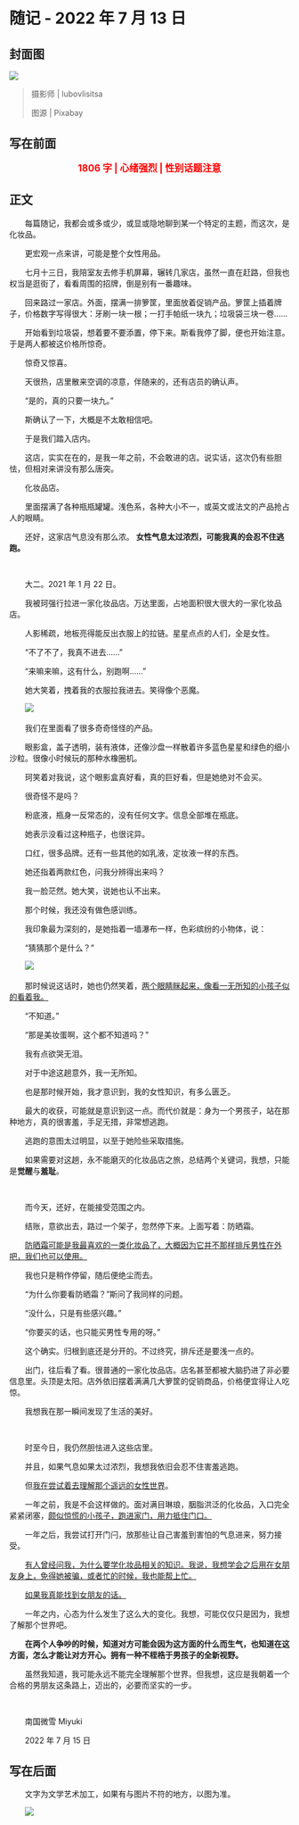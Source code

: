 # 随记 - 2022 年 7 月 13 日

## 封面图

![](https://raw.githubusercontent.com/TinySnow/GithubImageHosting/main/blog/articles/essays/lipstick-4743984_1920.jpg)

> 摄影师 | lubovlisitsa
>
> 图源 | Pixabay

## 写在前面

<p style="color:red; text-align:center; font-weight:bold; font-size:larger;">1806 字 | 心绪强烈 | 性别话题注意</p>

## 正文

　　每篇随记，我都会或多或少，或显或隐地聊到某一个特定的主题，而这次，是化妆品。

　　更宏观一点来讲，可能是整个女性用品。

　　七月十三日，我陪室友去修手机屏幕，辗转几家店，虽然一直在赶路，但我也权当是逛街了，看看周围的招牌，倒是别有一番趣味。

　　回来路过一家店。外面，摆满一排箩筐，里面放着促销产品。箩筐上插着牌子，价格数字写得很大：牙刷一块一根；一打手帕纸一块九；垃圾袋三块一卷……

　　开始看到垃圾袋，想着要不要添置，停下来。斯看我停了脚，便也开始注意。于是两人都被这价格所惊奇。

　　惊奇又惊喜。

　　天很热，店里散来空调的凉意，伴随来的，还有店员的确认声。

　　“是的，真的只要一块九。”

　　斯确认了一下，大概是不太敢相信吧。

　　于是我们踏入店内。

　　这店，实实在在的，是我一年之前，不会敢进的店。说实话，这次仍有些胆怯，但相对来讲没有那么唐突。

　　化妆品店。

　　里面摆满了各种瓶瓶罐罐。浅色系，各种大小不一，或英文或法文的产品抢占人的眼睛。

　　还好，这家店气息没有那么浓。 **女性气息太过浓烈，可能我真的会忍不住逃跑。**

<br>

　　大二。2021 年 1 月 22 日。

　　我被珂强行拉进一家化妆品店。万达里面，占地面积很大很大的一家化妆品店。

　　人影稀疏，地板亮得能反出衣服上的拉链。星星点点的人们，全是女性。

　　“不了不了，我真不进去……”

　　“来嘛来嘛，这有什么，别跑啊……”

　　她大笑着，拽着我的衣服拉我进去。笑得像个恶魔。

　　![](https://raw.githubusercontent.com/TinySnow/GithubImageHosting/main/blog/articles/essays/makeup-store.jpg)

　　我们在里面看了很多奇奇怪怪的产品。

　　眼影盒，盖子透明，装有液体，还像沙盘一样散着许多蓝色星星和绿色的细小沙粒。很像小时候玩的那种水橡圈机。

　　珂笑着对我说，这个眼影盒真好看，真的巨好看，但是她绝对不会买。

　　很奇怪不是吗？

　　粉底液，瓶身一反常态的，没有任何文字。信息全部堆在瓶底。

　　她表示没看过这种瓶子，也很诧异。

　　口红，很多品牌。还有一些其他的如乳液，定妆液一样的东西。

　　她还指着两款红色，问我分辨得出来吗？

　　我一脸茫然。她大笑，说她也认不出来。

　　那个时候，我还没有做色感训练。

　　我印象最为深刻的，是她指着一墙瀑布一样，色彩缤纷的小物体，说：

　　“猜猜那个是什么？”

　　![](https://raw.githubusercontent.com/TinySnow/GithubImageHosting/main/blog/articles/essays/colorful-makeup-eggs.jpg)

　　那时候说这话时，她也仍然笑着，<u>两个眼睛眯起来，像看一无所知的小孩子似的看着我。</u>

　　“不知道。”

　　“那是美妆蛋啊，这个都不知道吗？”

　　我有点欲哭无泪。

　　对于中途这趟意外，我一无所知。

　　也是那时候开始，我才意识到，我的女性知识，有多么匮乏。

　　最大的收获，可能就是意识到这一点。而代价就是：身为一个男孩子，站在那种地方，真的很害羞，手足无措，非常想逃跑。

　　逃跑的意图太过明显，以至于她险些采取措施。

　　如果需要对这趟，永不能磨灭的化妆品店之旅，总结两个关键词，我想，只能是**觉醒**与**羞耻**。

<br>

　　而今天，还好，在能接受范围之内。

　　结账，意欲出去，路过一个架子，忽然停下来。上面写着：防晒霜。

　　<u>防晒霜可能是我最喜欢的一类化妆品了，大概因为它并不那样排斥男性在外吧，我们也可以使用。</u>

　　我也只是稍作停留，随后便绝尘而去。

　　“为什么你要看防晒霜？”斯问了我同样的问题。

　　“没什么，只是有些感兴趣。”

　　“你要买的话，也只能买男性专用的呀。”

　　这个确实。归根到底还是分开的。不过终究，排斥还是要浅一点的。

　　出门，往后看了看。很普通的一家化妆品店。店名甚至都被大脑扔进了非必要信息里。头顶是太阳。店外依旧摆着满满几大箩筐的促销商品，价格便宜得让人吃惊。

　　我想我在那一瞬间发现了生活的美好。

<br>

　　时至今日，我仍然胆怯进入这些店里。

　　并且，如果气息如果太过浓烈，我想我依旧会忍不住害羞逃跑。

　　但<u>我在尝试着去理解那个遥远的女性世界</u>。

　　一年之前，我是不会这样做的。面对满目琳琅，胭脂洪泛的化妆品，入口完全紧紧闭塞，<u>颇似惊慌的小孩子，跑进家门，用力抵住门口。</u>

　　一年之后，我尝试打开门闩，放那些让自己害羞到害怕的气息进来，努力接受。

　　<u>有人曾经问我，为什么要学化妆品相关的知识。我说，我想学会之后用在女朋友身上，免得她被骗，或者忙的时候，我也能帮上忙。</u>

　　<u>如果我真能找到女朋友的话。</u>

　　一年之内，心态为什么发生了这么大的变化。我想，可能仅仅只是因为，我想了解那个世界吧。

　　**在两个人争吵的时候，知道对方可能会因为这方面的什么而生气，也知道在这方面，怎么才能让对方开心。拥有一种不桎梏于男孩子的全新视野。**

　　虽然我知道，我可能永远不能完全理解那个世界。但我想，这应是我朝着一个合格的男朋友这条路上，迈出的，必要而坚实的一步。

<br>

　　南国微雪 Miyuki

　　2022 年 7 月 15 日

## 写在后面

　　文字为文学艺术加工，如果有与图片不符的地方，以图为准。

　　![](https://raw.githubusercontent.com/TinySnow/GithubImageHosting/main/blog/articles/essays/makeup-products.jpg)
